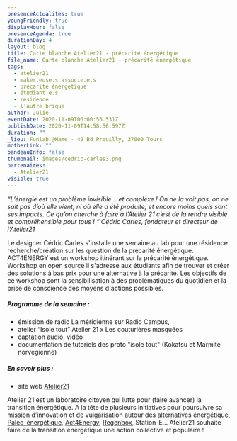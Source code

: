 ```yaml
---
presenceActualites: true
youngFriendly: true
displayHour: false
presenceAgenda: true
durationDay: 4
layout: blog
title: Carte blanche Atelier21 - précarité énergétique
file_name: Carte blanche Atelier21 - précarité énergétique
tags:
  - atelier21
  - maker.euse.s associe.e.s
  - précarité énergetique
  - étudiant.e.s
  - résidence
  - l'autre brique
author: Julie
eventDate: 2020-11-09T00:00:56.531Z
publishDate: 2020-11-09T14:58:56.597Z
duration: ""
_lieu: Funlab @Mame - 49 Bd Preuilly, 37000 Tours
motherLink: ""
bandeauInfo: false
thumbnail: images/cedric-carles3.png
partenaires:
  - Atelier21
visible: true
---
```

*“L’énergie est un problème invisible… et complexe ! On ne la voit pas, on ne sait pas d’où elle vient, ni où elle a été produite, et encore moins quels sont ses impacts. Ce qu’on cherche à faire à l’Atelier 21 c’est de la rendre visible et compréhensible pour tous ! “ Cédric Carles, fondateur et directeur de l’Atelier21*

Le designer Cédric Carles s'installe une semaine au lab pour une résidence recherche/création sur les question de la précarité énergétique. ACT4ENERGY est un workshop itinérant sur la précarité énergétique. Workshop en open source il s'adresse aux étudiants afin de trouver et créer des solutions à bas prix pour une alternative à la précarité. Les objectifs de ce workshop sont la sensibilisation à des problématiques du quotidien et la prise de conscience des moyens d'actions possibles.




##### Programme de la semaine :




* émission de radio La méridienne sur Radio Campus,
* atelier “Isole tout” Atelier 21 x Les couturières masquées
* captation audio, vidéo 
* documentation de tutoriels des proto "isole tout" (Kokatsu et Marmite norvégienne)
  

##### En savoir plus :



* site web [Atelier21](https://www.atelier21.org)

Atelier 21 est un laboratoire citoyen qui lutte pour (faire avancer) la transition énergétique. A la tête de plusieurs initiatives pour poursuivre sa mission d’innovation et de vulgarisation autour des alternatives énergétique, [Paleo-énergétique](https://paleo-energetique.org/ "https\://paleo-energetique.org/"), [Act4Energy](https://atelier21.org/act4energy/ "https\://atelier21.org/act4energy/"), [Regenbox](https://regenbox.org/ "https\://regenbox.org/"), Station-E… Atelier21 souhaite faire de la transition énergétique une action collective et populaire !
